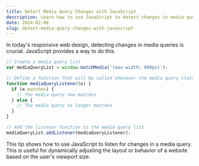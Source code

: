 ```yaml
---
title: Detect Media Query Changes with JavaScript
description: Learn how to use JavaScript to detect changes in media queries, an essential skill for creating responsive web designs.
date: 2024-02-08
slug: detect-media-query-changes-with-javascript
---
```


In today's responsive web design, detecting changes in media queries is crucial. JavaScript provides a way to do this.

```javascript
// Create a media query list
var mediaQueryList = window.matchMedia('(max-width: 600px)');

// Define a function that will be called whenever the media query status changes
function mediaQueryListener(e) {
  if (e.matches) {
    // The media query now matches
  } else {
    // The media query no longer matches
  }
}

// Add the listener function to the media query list
mediaQueryList.addListener(mediaQueryListener);
```

This tip shows how to use JavaScript to listen for changes in a media query. This is useful for dynamically adjusting the layout or behavior of a website based on the user's viewport size.